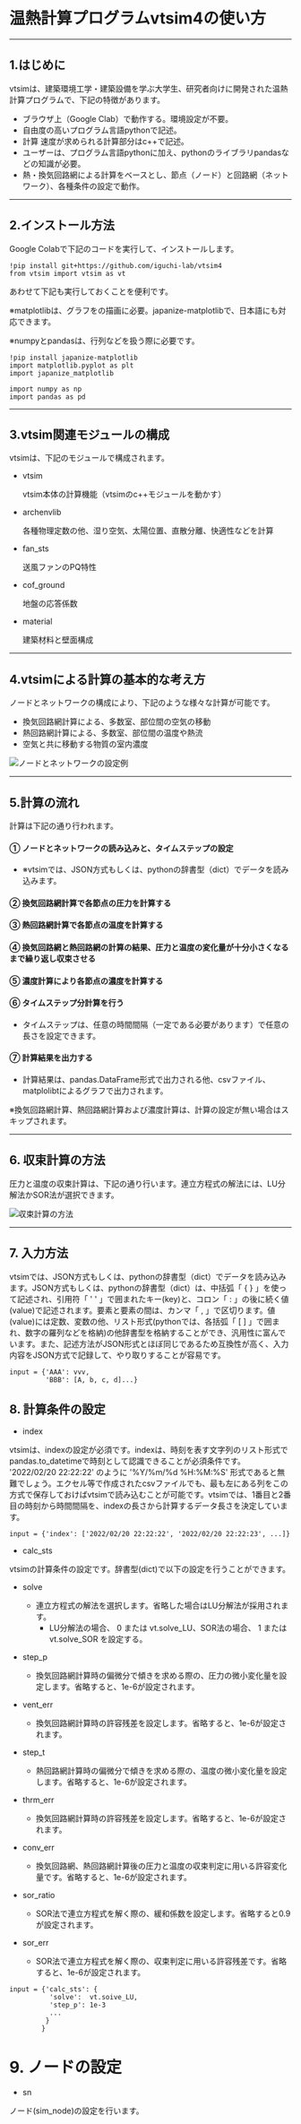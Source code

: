 # 温熱計算プログラムvtsim4の使い方

---
## 1.はじめに

  vtsimは、建築環境工学・建築設備を学ぶ大学生、研究者向けに開発された温熱計算プログラムで、下記の特徴があります。

*   ブラウザ上（Google Clab）で動作する。環境設定が不要。
*   自由度の高いプログラム言語pythonで記述。
*   計算 速度が求められる計算部分はc++で記述。
*   ユーザーは、プログラム言語pythonに加え、pythonのライブラリpandasなどの知識が必要。
*   熱・換気回路網による計算をベースとし、節点（ノード）と回路網（ネットワーク）、各種条件の設定で動作。

---
## 2.インストール方法

  Google Colabで下記のコードを実行して、インストールします。

```
!pip install git+https://github.com/iguchi-lab/vtsim4
from vtsim import vtsim as vt
```
  あわせて下記も実行しておくことを便利です。

  ※matplotlibは、グラフをの描画に必要。japanize-matplotlibで、日本語にも対応できます。

  ※numpyとpandasは、行列などを扱う際に必要です。

```
!pip install japanize-matplotlib
import matplotlib.pyplot as plt
import japanize_matplotlib

import numpy as np
import pandas as pd
```

---
## 3.vtsim関連モジュールの構成

  vtsimは、下記のモジュールで構成されます。

- vtsim

  vtsim本体の計算機能（vtsimのc++モジュールを動かす）
- archenvlib

  各種物理定数の他、湿り空気、太陽位置、直散分離、快適性などを計算
- fan_sts

  送風ファンのPQ特性
- cof_ground

  地盤の応答係数
- material

  建築材料と壁面構成

---
## 4.vtsimによる計算の基本的な考え方

ノードとネットワークの構成により、下記のような様々な計算が可能です。

- 換気回路網計算による、多数室、部位間の空気の移動
- 熱回路網計算による、多数室、部位間の温度や熱流
- 空気と共に移動する物質の室内濃度

![ノードとネットワークの設定例](sample01.png)

---
## 5.計算の流れ

計算は下記の通り行われます。

#### ① ノードとネットワークの読み込みと、タイムステップの設定

  - ※vtsimでは、JSON方式もしくは、pythonの辞書型（dict）でデータを読み込みます。

#### ② 換気回路網計算で各節点の圧力を計算する


#### ③ 熱回路網計算で各節点の温度を計算する


#### ④ 換気回路網と熱回路網の計算の結果、圧力と温度の変化量が十分小さくなるまで繰り返し収束させる


#### ⑤ 濃度計算により各節点の濃度を計算する


#### ⑥ タイムステップ分計算を行う

  - タイムステップは、任意の時間間隔（一定である必要があります）で任意の長さを設定できます。

#### ⑦ 計算結果を出力する

  - 計算結果は、pandas.DataFrame形式で出力される他、csvファイル、matplolibtによるグラフで出力されます。


  ※換気回路網計算、熱回路網計算および濃度計算は、計算の設定が無い場合はスキップされます。

---
## 6. 収束計算の方法

圧力と温度の収束計算は、下記の通り行います。連立方程式の解法には、LU分解法かSOR法が選択できます。

![収束計算の方法](sample02.png)

---
## 7. 入力方法 

vtsimでは、JSON方式もしくは、pythonの辞書型（dict）でデータを読み込みます。JSON方式もしくは、pythonの辞書型（dict）は、中括弧「 { } 」を使って記述され、引用符「 ' ' 」で囲まれたキー(key)と、コロン「 : 」の後に続く値(value)で記述されます。要素と要素の間は、カンマ「 , 」で区切ります。値(value)には定数、変数の他、リスト形式(pythonでは、各括弧「 [ ] 」で囲まれ、数字の羅列などを格納)の他辞書型を格納することができ、汎用性に富んでいます。また、記述方法がJSON形式とほぼ同じであるため互換性が高く、入力内容をJSON方式で記録して、やり取りすることが容易です。

```
input = {'AAA': vvv,
         'BBB': [A, b, c, d]...}
```


## 8. 計算条件の設定
* index

vtsimは、indexの設定が必須です。indexは、時刻を表す文字列のリスト形式でpandas.to_datetimeで時刻として認識できることが必須条件です。 '2022/02/20 22:22:22' のように '%Y/%m/%d %H:%M:%S' 形式であると無難でしょう。エクセル等で作成されたcsvファイルでも、最も左にある列をこの方式で保存しておけばvtsimで読み込むことが可能です。vtsimでは、1番目と2番目の時刻から時間間隔を、indexの長さから計算するデータ長さを決定しています。

```
input = {'index': ['2022/02/20 22:22:22', '2022/02/20 22:22:23', ...]}
```

* calc_sts

vtsimの計算条件の設定です。辞書型(dict)で以下の設定を行うことができます。

  - solve
    - 連立方程式の解法を選択します。省略した場合はLU分解法が採用されます。
      - LU分解法の場合、 0 または vt.solve_LU、SOR法の場合、 1 または vt.solve_SOR を設定する。

  - step_p
    - 換気回路網計算時の偏微分で傾きを求める際の、圧力の微小変化量を設定します。省略すると、1e-6が設定されます。

  - vent_err
    - 換気回路網計算時の許容残差を設定します。省略すると、1e-6が設定されます。

  - step_t
    - 熱回路網計算時の偏微分で傾きを求める際の、温度の微小変化量を設定します。省略すると、1e-6が設定されます。

  - thrm_err
    - 換気回路網計算時の許容残差を設定します。省略すると、1e-6が設定されます。

  - conv_err
    - 換気回路網、熱回路網計算後の圧力と温度の収束判定に用いる許容変化量です。省略すると、1e-6が設定されます。

  - sor_ratio
    - SOR法で連立方程式を解く際の、緩和係数を設定します。省略すると0.9が設定されます。

  - sor_err
    - SOR法で連立方程式を解く際の、収束判定に用いる許容残差です。省略すると、1e-6が設定されます。

```
input = {'calc_sts': {
          'solve':  vt.soive_LU,
          'step_p': 1e-3
          ...
         }
        }
```

# 9. ノードの設定

* sn

ノード(sim_node)の設定を行います。
